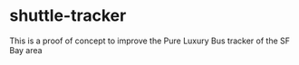 # shuttle-tracker
This is a proof of concept to improve the Pure Luxury Bus tracker of the SF Bay area
